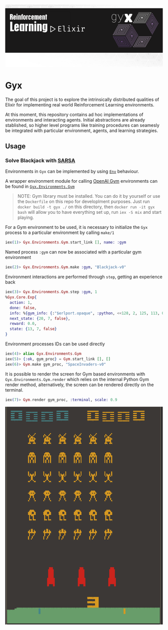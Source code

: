 
![test](https://raw.githubusercontent.com/doctorcorral/gyx/master/images/gyxheader-elixir.png)

# Gyx

The goal of this project is to explore the intrinsically distributed qualities of Elixir for implementing real world Reinforcement Learning environments. 

At this moment, this repository contains ad hoc implementations of environments and interacting agents. 
Initial abstractions are already stablished, so higher level programs like training procedures can seamesly be integrated with particular environment, agents, and learning strategies.

## Usage
### Solve Blackjack with [SARSA](https://en.wikipedia.org/wiki/State%E2%80%93action%E2%80%93reward%E2%80%93state%E2%80%93action)
Environments in `Gyx` can be implemented by using [`Env`](https://github.com/doctorcorral/gyx/blob/master/lib/core/env.ex) behaviour.

A wrapper environment module for calling [OpenAI Gym](https://gym.openai.com/) environments can be found in [`Gyx.Environments.Gym`](https://github.com/doctorcorral/gyx/blob/master/lib/environments/gym/environment.ex)

> NOTE: Gym library must be installed. You can do it by yourself or 
use the `Dockerfile` on this repo for developlment purposes. 
Just run `docker build -t gyx ./` on this directory, then `docker run -it gyx bash` will
allow you to have everything set up, run `iex -S mix` and start playing. 

For a Gym environment to be used, it is necessary to initialize the `Gyx` process to a particular environment by calling `make/1`

```Elixir
iex(1)> Gyx.Environments.Gym.start_link [], name: :gym
```
Named process `:gym` can now be associated with a particular gym environment

```Elixir
iex(2)> Gyx.Environments.Gym.make :gym, "Blackjack-v0"
```

Environment interactions are performed through `step`, getting an experience back

```Elixir
iex(3)> Gyx.Environments.Gym.step :gym, 1
%Gyx.Core.Exp{
  action: 1,
  done: false,
  info: %{gym_info: {:"$erlport.opaque", :python, <<128, 2, 125, 113, 0, 46>>}},
  next_state: {20, 7, false},
  reward: 0.0,
  state: {13, 7, false}
}
```

Environment processes IDs can be used directly
```Elixir
iex(4)> alias Gyx.Environments.Gym
iex(5)> {:ok, gym_proc} = Gym.start_link [], [] 
iex(6)> Gym.make gym_proc, "SpaceInvaders-v0"
```

It is possible to render the screen for Gym based environments with `Gyx.Environments.Gym.render` which relies on the internal Python Gym render method, alternatively, the screen can be rendered directly on the terminal.
```Elixir
iex(7)> Gym.render gym_proc, :terminal, scale: 0.9
```
![test](https://raw.githubusercontent.com/doctorcorral/gyx/master/images/spaceinvs1.png)